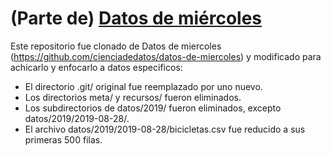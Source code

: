 # (Parte de) [Datos de miércoles](https://github.com/cienciadedatos/datos-de-miercoles)

Este repositorio fue clonado de Datos de miercoles (https://github.com/cienciadedatos/datos-de-miercoles) y modificado para achicarlo y enfocarlo a datos especificos:

* El directorio .git/ original fue reemplazado por uno nuevo.
* Los directorios meta/ y recursos/ fueron eliminados.
* Los subdirectorios de datos/2019/ fueron eliminados, excepto
  datos/2019/2019-08-28/.
* El archivo datos/2019/2019-08-28/bicicletas.csv fue reducido a sus
  primeras 500 filas.

